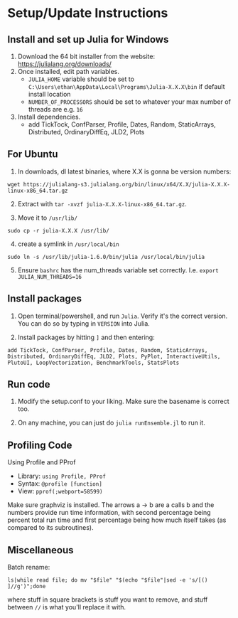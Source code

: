 # Setup/Update Instructions

## Install and set up Julia for Windows

  1. Download the 64 bit installer from the website: https://julialang.org/downloads/
  2. Once installed, edit path variables.
     -  `JULIA_HOME` variable should be set to `C:\Users\ethan\AppData\Local\Programs\Julia-X.X.X\bin` if default install location
     - `NUMBER_OF_PROCESSORS` should be set to whatever your max number of threads are e.g. `16`
  3. Install dependencies.
     - add TickTock, ConfParser, Profile, Dates, Random, StaticArrays, Distributed, OrdinaryDiffEq, JLD2, Plots



## For Ubuntu

  1. In downloads, dl latest binaries, where X.X is gonna be version numbers:

  ```
  wget https://julialang-s3.julialang.org/bin/linux/x64/X.X/julia-X.X.X-linux-x86_64.tar.gz
  ```

  2. Extract with `tar -xvzf julia-X.X.X-linux-x86_64.tar.gz`.

  3. Move it to `/usr/lib/`

```
sudo cp -r julia-X.X.X /usr/lib/
```

  4. create a symlink in `/usr/local/bin`

```
sudo ln -s /usr/lib/julia-1.6.0/bin/julia /usr/local/bin/julia
```

  5. Ensure `bashrc` has the num_threads variable set correctly. I.e. `export JULIA_NUM_THREADS=16`
  
## Install packages

  1. Open terminal/powershell, and run `Julia`. Verify it's the correct version. You can do so by typing in `VERSION` into Julia.

  2. Install packages by hitting `]` and then entering:
```
add TickTock, ConfParser, Profile, Dates, Random, StaticArrays, Distributed, OrdinaryDiffEq, JLD2, Plots, PyPlot, InteractiveUtils, PlutoUI, LoopVectorization, BenchmarkTools, StatsPlots
```

## Run code

  1. Modify the setup.conf to your liking. Make sure the basename is correct too.
  
  2. On any machine, you can just do `julia runEnsemble.jl` to run it.





## Profiling Code

Using Profile and PProf
  - Library: ```using Profile, PProf```
  - Syntax: `@profile [function]`
  - View: `pprof(;webport=58599)`

Make sure graphviz is installed. The arrows a -> b are a calls b and the numbers provide run time information, with second percentage being percent total run time and first percentage being how much itself takes (as compared to its subroutines).



## Miscellaneous

Batch rename:

```
ls|while read file; do mv "$file" "$(echo "$file"|sed -e 's/[() ]//g')";done
```

where stuff in square brackets is stuff you want to remove, and stuff between `//` is what you'll replace it with.
